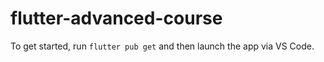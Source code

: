 # flutter-advanced-course

To get started, run `flutter pub get` and then launch the app via VS Code.